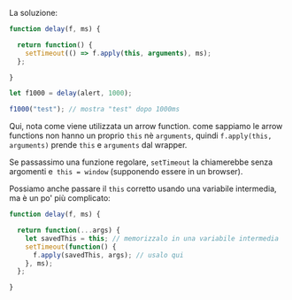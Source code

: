 La soluzione:

```js run demo
function delay(f, ms) {

  return function() {
    setTimeout(() => f.apply(this, arguments), ms);
  };

}

let f1000 = delay(alert, 1000);

f1000("test"); // mostra "test" dopo 1000ms
```

Qui, nota come viene utilizzata un arrow function. come sappiamo le arrow functions non hanno un proprio `this` nè `arguments`, quindi `f.apply(this, arguments)` prende `this` e `arguments` dal wrapper.

Se passassimo una funzione regolare, `setTimeout` la chiamerebbe senza argomenti e` this = window` (supponendo essere in un browser). 

Possiamo anche passare il `this` corretto usando una variabile intermedia, ma è un po' più complicato:

```js
function delay(f, ms) {

  return function(...args) {
    let savedThis = this; // memorizzalo in una variabile intermedia
    setTimeout(function() {
      f.apply(savedThis, args); // usalo qui
    }, ms);
  };

}
```
